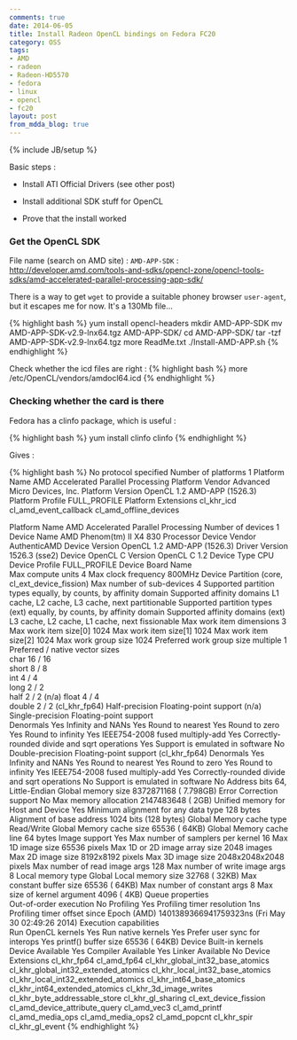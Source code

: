```yaml
---
comments: true
date: 2014-06-05
title: Install Radeon OpenCL bindings on Fedora FC20
category: OSS
tags:
- AMD
- radeon
- Radeon-HD5570
- fedora
- linux
- opencl
- fc20
layout: post
from_mdda_blog: true
---
```

{% include JB/setup %}


Basic steps : 

  * Install ATI Official Drivers (see other post)

  * Install additional SDK stuff for OpenCL 
  
  * Prove that the install worked


### Get the OpenCL SDK

File name (search on AMD site) : `AMD-APP-SDK` : http://developer.amd.com/tools-and-sdks/opencl-zone/opencl-tools-sdks/amd-accelerated-parallel-processing-app-sdk/

There is a way to get `wget` to provide a suitable phoney browser `user-agent`, but it escapes me for now.  It's a 130Mb file...

{% highlight bash %}
yum install opencl-headers
mkdir AMD-APP-SDK
mv AMD-APP-SDK-v2.9-lnx64.tgz AMD-APP-SDK/
cd AMD-APP-SDK/
tar -tzf AMD-APP-SDK-v2.9-lnx64.tgz 
more ReadMe.txt 
./Install-AMD-APP.sh 
{% endhighlight %}

Check whether the icd files are right : 
{% highlight bash %}
more /etc/OpenCL/vendors/amdocl64.icd 
{% endhighlight %}

### Checking whether the card is there 

Fedora has a clinfo package, which is useful :

{% highlight bash %}
yum install clinfo
clinfo
{% endhighlight %}

Gives : 

{% highlight bash %}
No protocol specified
Number of platforms                               1
  Platform Name                                   AMD Accelerated Parallel Processing
  Platform Vendor                                 Advanced Micro Devices, Inc.
  Platform Version                                OpenCL 1.2 AMD-APP (1526.3)
  Platform Profile                                FULL_PROFILE
  Platform Extensions                             cl_khr_icd cl_amd_event_callback cl_amd_offline_devices

  Platform Name                                   AMD Accelerated Parallel Processing
Number of devices                                 1
  Device Name                                     AMD Phenom(tm) II X4 830 Processor
  Device Vendor                                   AuthenticAMD
  Device Version                                  OpenCL 1.2 AMD-APP (1526.3)
  Driver Version                                  1526.3 (sse2)
  Device OpenCL C Version                         OpenCL C 1.2
  Device Type                                     CPU
  Device Profile                                  FULL_PROFILE
  Device Board Name                              
  Max compute units                               4
  Max clock frequency                             800MHz
  Device Partition                                (core, cl_ext_device_fission)
    Max number of sub-devices                     4
    Supported partition types                     equally, by counts, by affinity domain
    Supported affinity domains                    L1 cache, L2 cache, L3 cache, next partitionable
    Supported partition types (ext)               equally, by counts, by affinity domain
    Supported affinity domains (ext)              L3 cache, L2 cache, L1 cache, next fissionable
  Max work item dimensions                        3
    Max work item size[0]                         1024
    Max work item size[1]                         1024
    Max work item size[2]                         1024
  Max work group size                             1024
  Preferred work group size multiple              1
  Preferred / native vector sizes                
    char                                                16 / 16     
    short                                                8 / 8      
    int                                                  4 / 4      
    long                                                 2 / 2      
    half                                                 2 / 2        (n/a)
    float                                                4 / 4      
    double                                               2 / 2        (cl_khr_fp64)
  Half-precision   Floating-point support         (n/a)
  Single-precision Floating-point support       
    Denormals                                     Yes
    Infinity and NANs                             Yes
    Round to nearest                              Yes
    Round to zero                                 Yes
    Round to infinity                             Yes
    IEEE754-2008 fused multiply-add               Yes
    Correctly-rounded divide and sqrt operations  Yes
    Support is emulated in software               No
  Double-precision Floating-point support         (cl_khr_fp64)
    Denormals                                     Yes
    Infinity and NANs                             Yes
    Round to nearest                              Yes
    Round to zero                                 Yes
    Round to infinity                             Yes
    IEEE754-2008 fused multiply-add               Yes
    Correctly-rounded divide and sqrt operations  No
    Support is emulated in software               No
  Address bits                                    64, Little-Endian
  Global memory size                              8372871168 ( 7.798GB)
  Error Correction support                        No
  Max memory allocation                           2147483648 (     2GB)
  Unified memory for Host and Device              Yes
  Minimum alignment for any data type             128 bytes
  Alignment of base address                       1024 bits (128 bytes)
  Global Memory cache type                        Read/Write
  Global Memory cache size                        65536 (    64KB)
  Global Memory cache line                        64 bytes
  Image support                                   Yes
    Max number of samplers per kernel             16
    Max 1D image size                             65536 pixels
    Max 1D or 2D image array size                 2048 images
    Max 2D image size                             8192x8192 pixels
    Max 3D image size                             2048x2048x2048 pixels
    Max number of read image args                 128
    Max number of write image args                8
  Local memory type                               Global
  Local memory size                               32768 (    32KB)
  Max constant buffer size                        65536 (    64KB)
  Max number of constant args                     8
  Max size of kernel argument                     4096 (     4KB)
  Queue properties                               
    Out-of-order execution                        No
    Profiling                                     Yes
  Profiling timer resolution                      1ns
  Profiling timer offset since Epoch (AMD)        1401389366941759323ns (Fri May 30 02:49:26 2014)
  Execution capabilities                         
    Run OpenCL kernels                            Yes
    Run native kernels                            Yes
  Prefer user sync for interops                   Yes
  printf() buffer size                            65536 (    64KB)
  Device Built-in kernels                        
  Device Available                                Yes
  Compiler Available                              Yes
  Linker Available                                No
  Device Extensions                               cl_khr_fp64 cl_amd_fp64 cl_khr_global_int32_base_atomics cl_khr_global_int32_extended_atomics cl_khr_local_int32_base_atomics cl_khr_local_int32_extended_atomics cl_khr_int64_base_atomics cl_khr_int64_extended_atomics cl_khr_3d_image_writes cl_khr_byte_addressable_store cl_khr_gl_sharing cl_ext_device_fission cl_amd_device_attribute_query cl_amd_vec3 cl_amd_printf cl_amd_media_ops cl_amd_media_ops2 cl_amd_popcnt cl_khr_spir cl_khr_gl_event
{% endhighlight %}

